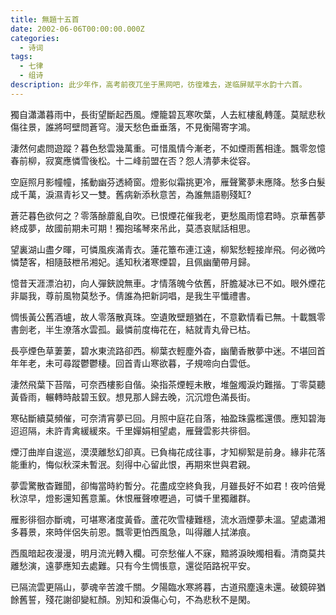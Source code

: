 ```yaml
---
title: 無題十五首
date: 2002-06-06T00:00:00.000Z
categories:
  - 诗词
tags:
  - 七律
  - 组诗
description: 此少年作，高考前夜兀坐于黑网吧，彷徨难去，遂临屏赋平水韵十六首。
---
```


獨自瀟瀟暮雨中，長街望斷起西風。煙籠碧瓦寒吹葉，人去紅樓亂轉蓬。莫賦悲秋傷往景，誰將呵壁問蒼穹。漫天愁色垂垂落，不見衡陽寄字鴻。

淒然何處問遊蹤？暮色愁雲幾萬重。可惜風情今漸老，不如煙雨舊相逢。飄零忽憶春前柳，寂寞應憐雪後松。十二峰前盟在否？怨人清夢未從容。

空庭照月影幢幢，搖動幽芬透綺窗。燈影似霜挑更冷，雁聲驚夢未應降。愁多白髮成千萬，淚濕青衫又一雙。舊病新添秋意苦，為誰無語剔殘缸?

蒼茫暮色欲何之？零落酴蘼亂自吹。已恨煙花催我老，更愁風雨憶君時。京華舊夢終成夢，故國前期未可期！獨抱瑤琴來吊此，莫憑哀賦話相思。

望裏湖山盡夕暉，可憐風疾滿青衣。蓮花簟布連江遠，柳絮愁輕接岸飛。何必微吟憐楚客，相隨鼓枻吊湘妃。遙知秋渚寒煙碧，且佩幽蘭帶月歸。

憶昔天涯漂泊初，向人彈鋏說無車。才情落魄今依舊，肝膽凝冰已不如。眼外煙花非屬我，尊前風物莫愁予。倩誰為把新詞唱，是我生平懺禮書。

惆悵黃公舊酒壚，故人零落散真珠。空遺敗壁題猶在，不意歡情看已無。十載飄零書劍老，半生潦落水雲孤。最憐前度梅花在，結就青丸骨已枯。

長亭煙色草萋萋，碧水東流路卻西。柳葉衣輕塵外杳，幽蘭香散夢中迷。不堪回首年年老，未可尋蹤鬱鬱棲。回首青山寒欲暮，子規啼向白雲低。

淒然飛葉下苔階，可奈西樓影自偕。染指茶煙輕未散，堆盤燭淚灼難揩。丁零莫聽黃昏雨，輾轉時敲碧玉釵。想見那人歸去晚，沉沉燈色滿長街。

寒砧斷續莫頻催，可奈清宵夢已回。月照中庭花自落，袖盈珠露檻還偎。應知碧海迢迢隔，未許青禽緩緩來。千里嬋娟相望處，雁聲雲影共徘徊。

煙汀曲岸自逡巡，漠漠離愁幻卻真。已負梅花成往事，才知柳絮是前身。緣非花落能重約，悔似秋深未暫泯。刻得中心留此恨，再期來世與君親。

夢雲驚散杳難聞，卻悔當時約暫分。花盡成空終負我，月雖長好不如君！夜吟倍覺秋涼早，燈影還知舊意薰。休恨雁聲嘹嚦過，可憐千里獨離群。

雁影徘徊亦斷魂，可堪寒渚度黃昏。蘆花吹雪棲難穩，流水涵煙夢未溫。望處瀟湘多暮景，來時伴侶失前恩。飄零更怕西風急，叫得離人拭涕痕。

西風暗起夜漫漫，明月流光轉入欄。可奈愁催人不寐，黯將淚映燭相看。清商莫共離愁演，遠夢應知去處難。只有今生惆悵意，還從陌路祝平安。

已隔流雲更隔山，夢魂辛苦渡千關。夕陽臨水寒將暮，古道飛塵遠未還。破鏡碎猶餘舊誓，殘花謝卻變紅顏。別知和淚傷心句，不為悲秋不是閑。
